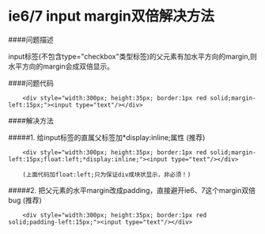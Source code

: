 ie6/7 input margin双倍解决方法
==============================

####问题描述

input标签(不包含type="checkbox"类型标签)的父元素有加水平方向的margin,则水平方向的margin会成双倍显示。

####问题代码

        <div style="width:300px; height:35px; border:1px red solid;margin-left:15px;"><input type="text"/></div>

####解决方法

#####1.  给input标签的直属父标签加*display:inline;属性  (推荐)

        <div style="width:300px; height:35px; border:1px red solid;margin-left:15px;float:left;*display:inline;"><input type="text"/></div>

        (上面代码加float:left;只为保证div成块状显示，非必须！)
 
#####2.  把父元素的水平margin改成padding，直接避开ie6、7这个margin双倍bug (推荐)

        <div style="width:300px; height:35px; border:1px red solid;padding-left:15px;"><input type="text"/></div>